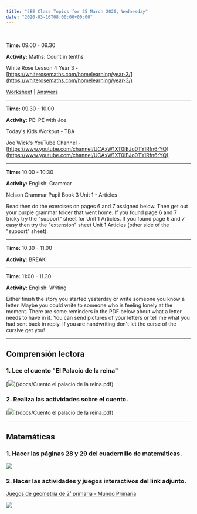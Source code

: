 ```yaml
---
title: "3EE Class Topics for 25 March 2020, Wednesday"
date: "2020-03-16T08:00:00+00:00"
---
```


&nbsp;

**Time:** 09.00 - 09.30

**Activity:** Maths: Count in tenths

White Rose Lesson 4 Year 3 - [https://whiterosemaths.com/homelearning/year-3/](https://whiterosemaths.com/homelearning/year-3/)

[Worksheet](https://wrm-13b48.kxcdn.com/wp-content/uploads/2020/homelearning/year-3/Y3-Spring-Block-5-WO4-Count-in-tenths-2019.pdf) | [Answers](https://wrm-13b48.kxcdn.com/wp-content/uploads/2020/homelearning/year-3/Y3-Spring-Block-5-ANS4-Count-in-tenths-2019.pdf)

<hr>

**Time:** 09.30 - 10.00

**Activity:** PE: PE with Joe

Today's Kids Workout - TBA

Joe Wick's YouTube Channel - [https://www.youtube.com/channel/UCAxW1XT0iEJo0TYlRfn6rYQ](https://www.youtube.com/channel/UCAxW1XT0iEJo0TYlRfn6rYQ)

<hr>

**Time:** 10.00 - 10:30

**Activity:** English: Grammar

Nelson Grammar Pupil Book 3 Unit 1 - Articles

Read then do the exercises on pages 6 and 7 assigned below. Then get out your purple grammar folder that went home. If you found page 6 and 7 tricky try the "support" sheet for Unit 1 Articles. If you found page 6 and 7 easy then try the "extension" sheet Unit 1 Articles (other side of the "support" sheet).

<hr>

**Time:** 10.30 - 11.00

**Activity:** BREAK

<hr>

**Time:** 11:00 - 11.30 

**Activity:** English: Writing

Either finish the story you started yesterday or write someone you know a letter. Maybe you could write to someone who is feeling lonely at the moment. There are some reminders in the PDF below about what a letter needs to have in it. You can send pictures of your letters or tell me what you had sent back in reply. If you are handwriting don't let the curse of the cursive get you!

<hr>

## Comprensión lectora

### 1. Lee el cuento "El Palacio de la reina"

[![](/images/cuentoElPalacio.png)](/docs/Cuento el palacio de la reina.pdf)

### 2. Realiza las actividades sobre el cuento.

[![](/images/cuentoElPalacioActividades.png)](/docs/Cuento el palacio de la reina.pdf)

<hr>

## Matemáticas

### 1. Hacer las páginas 28 y 29 del cuadernillo de matemáticas.

[![](/images/competenciaMatematica.png)](/docs/competenciaMatematica_p28-29.pdf)

### 2. Hacer las actividades y juegos interactivos del link adjunto.

[Juegos de geometría de 2˚ primaria - Mundo Primaria](https://www.mundoprimaria.com/juegos-educativos/juegos-matematicas/geometria/geo-segundo)

[![](/images/juegosGeometria.png)](https://www.mundoprimaria.com/juegos-educativos/juegos-matematicas/geometria/geo-segundo)

<br/>
<br/>

